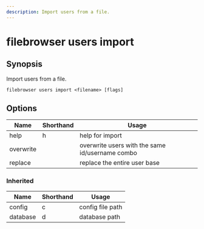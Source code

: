 ```yaml
---
description: Import users from a file.
---
```


# filebrowser users import

## Synopsis

Import users from a file.

```
filebrowser users import <filename> [flags]
```

## Options

| Name | Shorthand | Usage |
|------|-----------|-------|
|help|h|help for import|
|overwrite||overwrite users with the same id/username combo|
|replace||replace the entire user base|

### Inherited

| Name | Shorthand | Usage |
|------|-----------|-------|
|config|c|config file path|
|database|d|database path|

